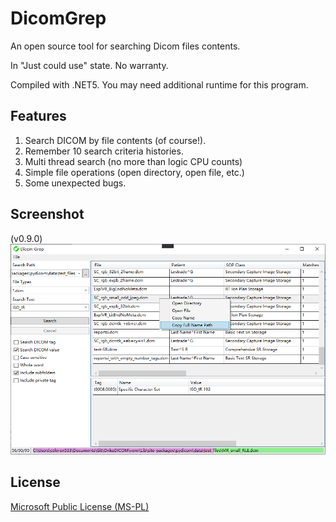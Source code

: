 # DicomGrep

An open source tool for searching Dicom files contents.

In "Just could use" state. No warranty.

Compiled with .NET5. You may need additional runtime for this program.

## Features
1. Search DICOM by file contents (of course!).
2. Remember 10 search criteria histories.
3. Multi thread search (no more than logic CPU counts)
4. Simple file operations (open directory, open file, etc.)
5. Some unexpected bugs.

## Screenshot
(v0.9.0)
![Screenshot](Screenshot.png)

## License
[Microsoft Public License (MS-PL)](License.txt)